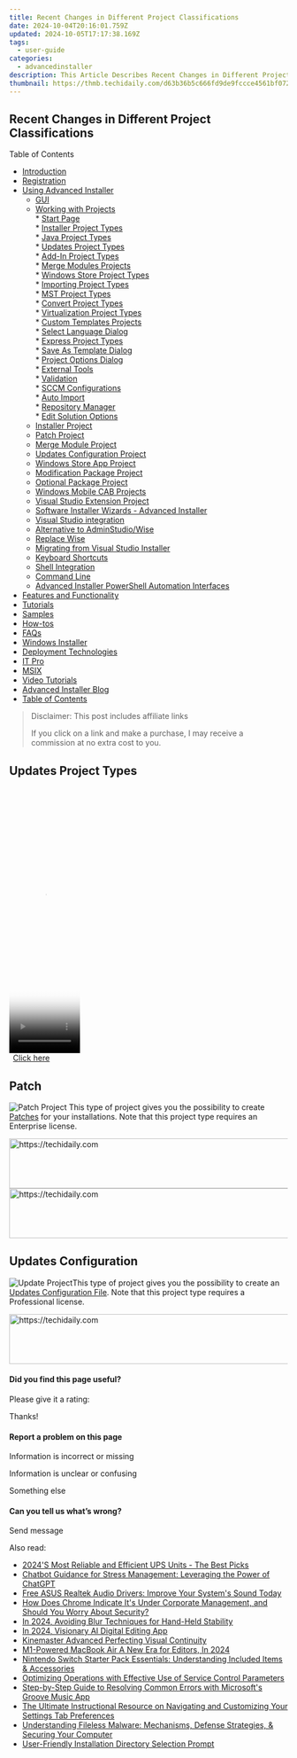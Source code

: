 ```yaml
---
title: Recent Changes in Different Project Classifications
date: 2024-10-04T20:16:01.759Z
updated: 2024-10-05T17:17:38.169Z
tags:
  - user-guide
categories:
  - advancedinstaller
description: This Article Describes Recent Changes in Different Project Classifications
thumbnail: https://thmb.techidaily.com/d63b36b5c666fd9de9fccce4561bf07299ad84d3949b489b0214f6877268e346.png
---
```


## Recent Changes in Different Project Classifications

Table of Contents

* [Introduction](https://tools.techidaily.com/advancedinstaller/products/)
* [Registration](https://tools.techidaily.com/advancedinstaller/products/)
* [Using Advanced Installer](https://tools.techidaily.com/advancedinstaller/products/)  
   * [GUI](https://tools.techidaily.com/advancedinstaller/products/)  
   * [Working with Projects](https://tools.techidaily.com/advancedinstaller/products/)  
         * [Start Page](https://tools.techidaily.com/advancedinstaller/products/)  
                  * [Installer Project Types](https://tools.techidaily.com/advancedinstaller/products/)  
                  * [Java Project Types](https://tools.techidaily.com/advancedinstaller/products/)  
                  * [Updates Project Types](https://tools.techidaily.com/advancedinstaller/products/)  
                  * [Add-In Project Types](https://tools.techidaily.com/advancedinstaller/products/)  
                  * [Merge Modules Projects](https://tools.techidaily.com/advancedinstaller/products/)  
                  * [Windows Store Project Types](https://tools.techidaily.com/advancedinstaller/products/)  
                  * [Importing Project Types](https://tools.techidaily.com/advancedinstaller/products/)  
                  * [MST Project Types](https://tools.techidaily.com/advancedinstaller/products/)  
                  * [Convert Project Types](https://tools.techidaily.com/advancedinstaller/products/)  
                  * [Virtualization Project Types](https://tools.techidaily.com/advancedinstaller/products/)  
                  * [Custom Templates Projects](https://tools.techidaily.com/advancedinstaller/products/)  
                  * [Select Language Dialog](https://tools.techidaily.com/advancedinstaller/products/)  
                  * [Express Project Types](https://tools.techidaily.com/advancedinstaller/products/)  
         * [Save As Template Dialog](https://tools.techidaily.com/advancedinstaller/products/)  
         * [Project Options Dialog](https://tools.techidaily.com/advancedinstaller/products/)  
         * [External Tools](https://tools.techidaily.com/advancedinstaller/products/)  
         * [Validation](https://tools.techidaily.com/advancedinstaller/products/)  
         * [SCCM Configurations](https://tools.techidaily.com/advancedinstaller/products/)  
         * [Auto Import](https://tools.techidaily.com/advancedinstaller/products/)  
         * [Repository Manager](https://tools.techidaily.com/advancedinstaller/products/)  
         * [Edit Solution Options](https://tools.techidaily.com/advancedinstaller/products/)  
   * [Installer Project](https://tools.techidaily.com/advancedinstaller/products/)  
   * [Patch Project](https://tools.techidaily.com/advancedinstaller/products/)  
   * [Merge Module Project](https://tools.techidaily.com/advancedinstaller/products/)  
   * [Updates Configuration Project](https://tools.techidaily.com/advancedinstaller/products/)  
   * [Windows Store App Project](https://tools.techidaily.com/advancedinstaller/products/)  
   * [Modification Package Project](https://tools.techidaily.com/advancedinstaller/products/)  
   * [Optional Package Project](https://tools.techidaily.com/advancedinstaller/products/)  
   * [Windows Mobile CAB Projects](https://tools.techidaily.com/advancedinstaller/products/)  
   * [Visual Studio Extension Project](https://tools.techidaily.com/advancedinstaller/products/)  
   * [Software Installer Wizards - Advanced Installer](https://tools.techidaily.com/advancedinstaller/products/)  
   * [Visual Studio integration](https://tools.techidaily.com/advancedinstaller/products/)  
   * [Alternative to AdminStudio/Wise](https://tools.techidaily.com/advancedinstaller/products/)  
   * [Replace Wise](https://tools.techidaily.com/advancedinstaller/products/)  
   * [Migrating from Visual Studio Installer](https://tools.techidaily.com/advancedinstaller/products/)  
   * [Keyboard Shortcuts](https://tools.techidaily.com/advancedinstaller/products/)  
   * [Shell Integration](https://tools.techidaily.com/advancedinstaller/products/)  
   * [Command Line](https://tools.techidaily.com/advancedinstaller/products/)  
   * [Advanced Installer PowerShell Automation Interfaces](https://tools.techidaily.com/advancedinstaller/products/)
* [Features and Functionality](https://tools.techidaily.com/advancedinstaller/products/)
* [Tutorials](https://tools.techidaily.com/advancedinstaller/products/)
* [Samples](https://tools.techidaily.com/advancedinstaller/products/)
* [How-tos](https://tools.techidaily.com/advancedinstaller/products/)
* [FAQs](https://tools.techidaily.com/advancedinstaller/products/)
* [Windows Installer](https://tools.techidaily.com/advancedinstaller/products/)
* [Deployment Technologies](https://tools.techidaily.com/advancedinstaller/products/)
* [IT Pro](https://tools.techidaily.com/advancedinstaller/products/)
* [MSIX](https://tools.techidaily.com/advancedinstaller/products/)
* [Video Tutorials](https://tools.techidaily.com/advancedinstaller/products/)
* [Advanced Installer Blog](https://tools.techidaily.com/advancedinstaller/products/)
* [Table of Contents](https://tools.techidaily.com/advancedinstaller/products/)

>  Disclaimer: This post includes affiliate links
>
>  If you click on a link and make a purchase, I may receive a commission at no extra cost to you.
>

## Updates Project Types

<!-- affiliate ads begin -->
<span id="1976998">
					<video width="128" height="480" style="cursor:pointer"
           poster="//a.impactradius-go.com/display-clicktoplayimage/1976998.png"
           onclick="if(!this.playClicked){this.play();this.setAttribute('controls',true);this.playClicked=true;}">
	   <source src="//a.impactradius-go.com/display-ad/22993-1976998">
	   <img src="//a.impactradius-go.com/display-clicktoplayimage/1976998.png" style="border: none; height: 100%; width: 100%; object-fit: contain">
	</video>
	<div style="width:80px;text-align:center"><a href="javascript:window.open(decodeURIComponent('https%3A%2F%2Fhomestyler.sjv.io%2Fc%2F5597632%2F1976998%2F22993'), '_blank');void(0);">Click here</a></div>
</span>
<img height="0" width="0" src="https://imp.pxf.io/i/5597632/1976998/22993" style="position:absolute;visibility:hidden;" border="0" />
<!-- affiliate ads end -->

## Patch

![Patch Project](https://cdn.advancedinstaller.com/img/project/patch.png "Patch Project") This type of project gives you the possibility to create [Patches](https://tools.techidaily.com/advancedinstaller/products/) for your installations. Note that this project type requires an Enterprise license.

<!-- affiliate ads begin -->
<a href="https://aligracehair.sjv.io/c/5597632/1934258/19272" target="_top" id="1934258">
  <img src="//a.impactradius-go.com/display-ad/19272-1934258" border="0" alt="https://techidaily.com" width="728" height="90"/>
</a>
<img height="0" width="0" src="https://aligracehair.sjv.io/i/5597632/1934258/19272" style="position:absolute;visibility:hidden;" border="0" />
<!-- affiliate ads end -->

<!-- affiliate ads begin -->
<a href="https://unicoeye.pxf.io/c/5597632/2148775/18498" target="_top" id="2148775">
  <img src="//a.impactradius-go.com/display-ad/18498-2148775" border="0" alt="https://techidaily.com" width="728" height="90"/>
</a>
<img height="0" width="0" src="https://unicoeye.pxf.io/i/5597632/2148775/18498" style="position:absolute;visibility:hidden;" border="0" />
<!-- affiliate ads end -->

## Updates Configuration

![Update Project](https://cdn.advancedinstaller.com/img/project/update.png "Update Project")This type of project gives you the possibility to create an [Updates Configuration File](https://tools.techidaily.com/advancedinstaller/products/). Note that this project type requires a Professional license.

<!-- affiliate ads begin -->
<a href="https://ephamedtechinc.pxf.io/c/5597632/2130528/26400" target="_top" id="2130528">
  <img src="//a.impactradius-go.com/display-ad/26400-2130528" border="0" alt="https://techidaily.com" width="728" height="90"/>
</a>
<img height="0" width="0" src="https://ephamedtechinc.pxf.io/i/5597632/2130528/26400" style="position:absolute;visibility:hidden;" border="0" />
<!-- affiliate ads end -->

#### Did you find this page useful?

Please give it a rating:

 Thanks!

#### Report a problem on this page

Information is incorrect or missing

Information is unclear or confusing

Something else

#### Can you tell us what’s wrong?

Send message

<ins class="adsbygoogle"
     style="display:block"
     data-ad-format="autorelaxed"
     data-ad-client="ca-pub-7571918770474297"
     data-ad-slot="1223367746"></ins>

<ins class="adsbygoogle"
     style="display:block"
     data-ad-client="ca-pub-7571918770474297"
     data-ad-slot="8358498916"
     data-ad-format="auto"
     data-full-width-responsive="true"></ins>

<span class="atpl-alsoreadstyle">Also read:</span>
<div><ul>
<li><a href="https://buynow-reviews.techidaily.com/2024s-most-reliable-and-efficient-ups-units-the-best-picks/"><u>2024'S Most Reliable and Efficient UPS Units - The Best Picks</u></a></li>
<li><a href="https://tech-haven.techidaily.com/chatbot-guidance-for-stress-management-leveraging-the-power-of-chatgpt/"><u>Chatbot Guidance for Stress Management: Leveraging the Power of ChatGPT</u></a></li>
<li><a href="https://driver-download.techidaily.com/free-asus-realtek-audio-drivers-improve-your-systems-sound-today/"><u>Free ASUS Realtek Audio Drivers: Improve Your System's Sound Today</u></a></li>
<li><a href="https://fox-useful.techidaily.com/how-does-chrome-indicate-its-under-corporate-management-and-should-you-worry-about-security/"><u>How Does Chrome Indicate It's Under Corporate Management, and Should You Worry About Security?</u></a></li>
<li><a href="https://youtube-clips.techidaily.com/in-2024-avoiding-blur-techniques-for-hand-held-stability/"><u>In 2024, Avoiding Blur Techniques for Hand-Held Stability</u></a></li>
<li><a href="https://article-posts.techidaily.com/in-2024-visionary-ai-digital-editing-app/"><u>In 2024, Visionary AI Digital Editing App</u></a></li>
<li><a href="https://extra-hints.techidaily.com/kinemaster-advanced-perfecting-visual-continuity/"><u>Kinemaster Advanced Perfecting Visual Continuity</u></a></li>
<li><a href="https://fox-helps.techidaily.com/m1-powered-macbook-air-a-new-era-for-editors-in-2024/"><u>M1-Powered MacBook Air A New Era for Editors, In 2024</u></a></li>
<li><a href="https://tech-recovery.techidaily.com/nintendo-switch-starter-pack-essentials-understanding-included-items-and-accessories/"><u>Nintendo Switch Starter Pack Essentials: Understanding Included Items & Accessories</u></a></li>
<li><a href="https://fox-useful.techidaily.com/optimizing-operations-with-effective-use-of-service-control-parameters/"><u>Optimizing Operations with Effective Use of Service Control Parameters</u></a></li>
<li><a href="https://fox-useful.techidaily.com/step-by-step-guide-to-resolving-common-errors-with-microsofts-groove-music-app/"><u>Step-by-Step Guide to Resolving Common Errors with Microsoft's Groove Music App</u></a></li>
<li><a href="https://fox-useful.techidaily.com/the-ultimate-instructional-resource-on-navigating-and-customizing-your-settings-tab-preferences/"><u>The Ultimate Instructional Resource on Navigating and Customizing Your Settings Tab Preferences</u></a></li>
<li><a href="https://fox-useful.techidaily.com/understanding-fileless-malware-mechanisms-defense-strategies-and-securing-your-computer/"><u>Understanding Fileless Malware: Mechanisms, Defense Strategies, & Securing Your Computer</u></a></li>
<li><a href="https://fox-useful.techidaily.com/user-friendly-installation-directory-selection-prompt/"><u>User-Friendly Installation Directory Selection Prompt</u></a></li>
</ul></div>

